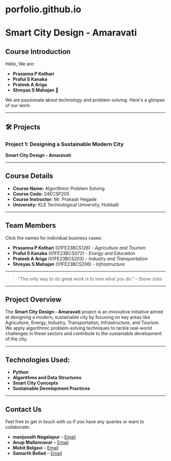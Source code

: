 # porfolio.github.io
# Smart City Design - Amaravati

## Course Introduction

Hello, We are:

- **Prasanna P Kothari**
- **Praful S Kanaka**
- **Prateek A Ariga**
- **Shreyas S Mahajan** 👋

We are passionate about technology and problem-solving. Here's a glimpse of our work:

---

## 🛠️ Projects

### Project 1: Designing a Sustainable Modern City
**Smart City Design - Amaravati**

---

## Course Details

- **Course Name:** Algorithmic Problem Solving
- **Course Code:** 24ECSP205
- **Course Instructor:** Mr. Prakash Hegade
- **University:** KLE Technological University, Hubballi

---

## Team Members

Click the names for individual business cases:

- **Prasanna P Kothari** (01FE23BCS126) - *Agriculture and Tourism*
- **Praful S Kanaka** (01FE23BCS072) - *Energy and Education*
- **Prateek A Ariga** (01FE23BCS203) - *Industry and Transportation*
- **Shreyas S Mahajan** (01FE23BCS206) - *Infrastructure*

---

> "The only way to do great work is to love what you do." – Steve Jobs

---

## Project Overview

The **Smart City Design - Amaravati** project is an innovative initiative aimed at designing a modern, sustainable city by focusing on key areas like Agriculture, Energy, Industry, Transportation, Infrastructure, and Tourism. We apply algorithmic problem-solving techniques to tackle real-world challenges in these sectors and contribute to the sustainable development of the city.

---

## Technologies Used:

- **Python**
- **Algorithms and Data Structures**
- **Smart City Concepts**
- **Sustainable Development Practices**

---

## Contact Us

Feel free to get in touch with us if you have any queries or want to collaborate:

- **manjunath Nagalapur** – [Email](mailto:prasanna.kothari@example.com)
- **Anup Mallannavar** – [Email](mailto:praful.kanaka@example.com)
- **Mohit Belgavi** – [Email](mailto:prateek.ariga@example.com)
- **Samarth Bellad** – [Email](mailto:shreyas.mahajan@example.com)
